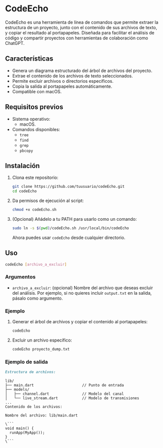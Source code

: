 # CodeEcho

CodeEcho es una herramienta de línea de comandos que permite extraer la estructura de un proyecto, junto con el contenido de sus archivos de texto, y copiar el resultado al portapapeles. Diseñada para facilitar el análisis de código y compartir proyectos con herramientas de colaboración como ChatGPT.

## Características
- Genera un diagrama estructurado del árbol de archivos del proyecto.
- Extrae el contenido de los archivos de texto seleccionados.
- Permite excluir archivos o directorios específicos.
- Copia la salida al portapapeles automáticamente.
- Compatible con macOS.

## Requisitos previos
- Sistema operativo:
  - macOS.
- Comandos disponibles:
  - `tree`
  - `find`
  - `grep`
  - `pbcopy`

## Instalación

1. Clona este repositorio:
   ```bash
   git clone https://github.com/tuusuario/codeEcho.git
   cd codeEcho
   ```

2. Da permisos de ejecución al script:
   ```bash
   chmod +x codeEcho.sh
   ```

3. (Opcional) Añádelo a tu PATH para usarlo como un comando:
   ```bash
   sudo ln -s $(pwd)/codeEcho.sh /usr/local/bin/codeEcho
   ```

   Ahora puedes usar `codeEcho` desde cualquier directorio.

## Uso

```bash
codeEcho [archivo_a_excluir]
```

### Argumentos
- `archivo_a_excluir`: (opcional) Nombre del archivo que deseas excluir del análisis. Por ejemplo, si no quieres incluir `output.txt` en la salida, pásalo como argumento.

### Ejemplo

1. Generar el árbol de archivos y copiar el contenido al portapapeles:
   ```bash
   codeEcho
   ```

2. Excluir un archivo específico:
   ```bash
   codeEcho proyecto_dump.txt
   ```

### Ejemplo de salida

```markdown
Estructura de archivos:
```
```
lib/
├── main.dart                      // Punto de entrada
├── models/
│   ├── channel.dart               // Modelo del canal
│   └── live_stream.dart           // Modelo de transmisiones
...
Contenido de los archivos:

Nombre del archivo: lib/main.dart

\```
void main() {
  runApp(MyApp());
}
\```
```

